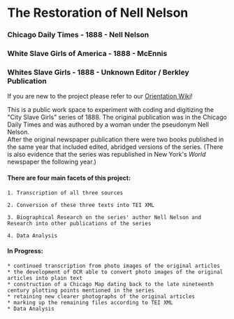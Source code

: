 # The Restoration of Nell Nelson 
### Chicago Daily Times - 1888 - Nell Nelson
### White Slave Girls of America - 1888 - McEnnis
### Whites Slave Girls - 1888 - Unknown Editor / Berkley Publication  

If you are new to the project please refer to our [Orientation Wiki](https://github.com/RJP43/CitySlaveGirls-ChicagoDailyTimes1888/wiki/Welcome-New-Editors-to-The-Restoration-of-Nell-Nelson)!   

This is a public work space to experiment with coding and digitizing the "City Slave Girls" series of 1888.
The original publication was in the Chicago Daily Times and was authored by a woman under the pseudonym Nell Nelson.  
After the original newspaper publication there were two books published in the same year that included edited, abridged versions of the series. (There is also evidence that the series was republished in New York's <em>World</em> newspaper the following year.)

#### There are four main facets of this project:

    1. Transcription of all three sources 
    
    2. Conversion of these three texts into TEI XML
    
    3. Biographical Research on the series' author Nell Nelson and Research into other publications of the series
    
    4. Data Analysis
  

#### In Progress:

    * continued transcription from photo images of the original articles 
    * the development of OCR able to convert photo images of the original articles into plain text
    * construction of a Chicago Map dating back to the late nineteenth century plotting points mentioned in the series
    * retaining new clearer photographs of the original articles 
    * marking up the remaining files according to TEI XML
    * Data Analysis


